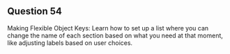 ## Question 54
Making Flexible Object Keys: Learn how to set up a list where you can change the name of each section based on what you need at that moment, like adjusting labels based on user choices.